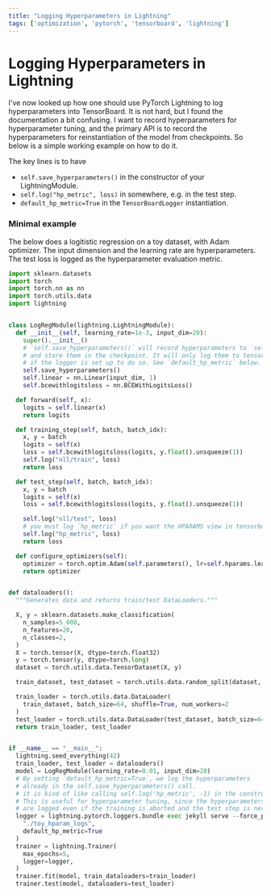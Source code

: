 ```yaml
---
title: "Logging Hyperparameters in Lightning"
tags: ['optimization', 'pytorch', 'tensorboard', 'lightning']
---
```


# Logging Hyperparameters in Lightning
I've now looked up how one should use PyTorch Lightning to log hyperparameters into TensorBoard. It is not hard, but I found the documentation a bit confusing.
I want to record hyperparameters for hyperparameter tuning, and the primary API is to record the hyperparameters for reinstantiation of the model from checkpoints. So below is a simple working example on how to do it.

The key lines is to have 
- `self.save_hyperparameters()` in the constructor of your LightningModule.
- `self.log("hp_metric", loss)` in somewhere, e.g. in the test step.
- `default_hp_metric=True` in the `TensorBoardLogger` instantiation.


### Minimal example

The below does a logitistic regression on a toy dataset, with Adam optimizer. The input dimension and the learning rate are hyperparameters. The test loss is logged as the hyperparameter evaluation metric.

```python
import sklearn.datasets
import torch
import torch.nn as nn
import torch.utils.data
import lightning


class LogRegModule(lightning.LightningModule):
  def __init__(self, learning_rate=1e-3, input_dim=20):
    super().__init__()
    # `self.save_hyperparameters()` will record hyperparameters to `self.hparams`
    # and store them in the checkpoint. It will only log them to tensorboard 
    # if the logger is set up to do so. See `default_hp_metric` below.
    self.save_hyperparameters()
    self.linear = nn.Linear(input_dim, 1)
    self.bcewithlogitsloss = nn.BCEWithLogitsLoss()

  def forward(self, x):
    logits = self.linear(x)
    return logits

  def training_step(self, batch, batch_idx):
    x, y = batch
    logits = self(x)
    loss = self.bcewithlogitsloss(logits, y.float().unsqueeze(1))
    self.log("nll/train", loss)
    return loss

  def test_step(self, batch, batch_idx):
    x, y = batch
    logits = self(x)
    loss = self.bcewithlogitsloss(logits, y.float().unsqueeze(1))

    self.log("nll/test", loss)
    # you must log `hp_metric` if you want the HPARAMS view in tensorboard to work
    self.log("hp_metric", loss)
    return loss

  def configure_optimizers(self):
    optimizer = torch.optim.Adam(self.parameters(), lr=self.hparams.learning_rate)
    return optimizer


def dataloaders():
  """Generates data and returns train/test DataLoaders."""

  X, y = sklearn.datasets.make_classification(
    n_samples=5_000,
    n_features=20,
    n_classes=2,
  )
  X = torch.tensor(X, dtype=torch.float32)
  y = torch.tensor(y, dtype=torch.long)
  dataset = torch.utils.data.TensorDataset(X, y)

  train_dataset, test_dataset = torch.utils.data.random_split(dataset, [0.8, 0.2])

  train_loader = torch.utils.data.DataLoader(
    train_dataset, batch_size=64, shuffle=True, num_workers=2
  )
  test_loader = torch.utils.data.DataLoader(test_dataset, batch_size=64, num_workers=2)
  return train_loader, test_loader


if __name__ == "__main__":
  lightning.seed_everything(42) 
  train_loader, test_loader = dataloaders()
  model = LogRegModule(learning_rate=0.01, input_dim=20)
  # By setting `default_hp_metric=True`, we log the hyperparameters
  # already in the self.save_hyperparameters() call.
  # it is kind of like calling self.log('hp_metric', -1) in the constructor.
  # This is useful for hyperparameter tuning, since the hyperparameters
  # are logged even if the training is aborted and the test step is never reached.  
  logger = lightning.pytorch.loggers.bundle exec jekyll serve --force_polling --livereload --draft --incremental(
    "./toy_hparam_logs",
    default_hp_metric=True 
  )
  trainer = lightning.Trainer(
    max_epochs=5,
    logger=logger,
  )
  trainer.fit(model, train_dataloaders=train_loader)
  trainer.test(model, dataloaders=test_loader)
```